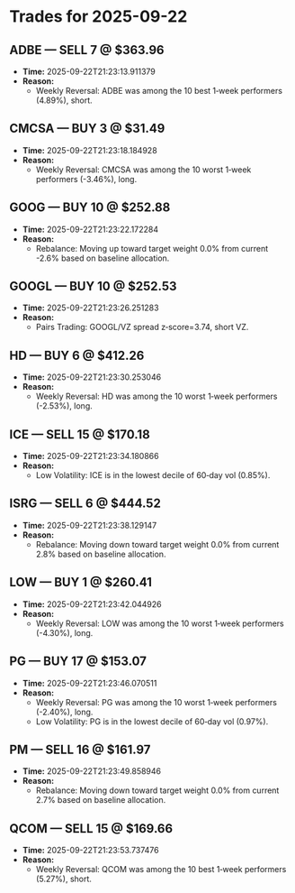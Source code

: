 # Trades for 2025-09-22

## ADBE — SELL 7 @ $363.96
- **Time:** 2025-09-22T21:23:13.911379
- **Reason:**
  - Weekly Reversal: ADBE was among the 10 best 1‑week performers (4.89%), short.

## CMCSA — BUY 3 @ $31.49
- **Time:** 2025-09-22T21:23:18.184928
- **Reason:**
  - Weekly Reversal: CMCSA was among the 10 worst 1‑week performers (-3.46%), long.

## GOOG — BUY 10 @ $252.88
- **Time:** 2025-09-22T21:23:22.172284
- **Reason:**
  - Rebalance: Moving up toward target weight 0.0% from current -2.6% based on baseline allocation.

## GOOGL — BUY 10 @ $252.53
- **Time:** 2025-09-22T21:23:26.251283
- **Reason:**
  - Pairs Trading: GOOGL/VZ spread z‑score=3.74, short VZ.

## HD — BUY 6 @ $412.26
- **Time:** 2025-09-22T21:23:30.253046
- **Reason:**
  - Weekly Reversal: HD was among the 10 worst 1‑week performers (-2.53%), long.

## ICE — SELL 15 @ $170.18
- **Time:** 2025-09-22T21:23:34.180866
- **Reason:**
  - Low Volatility: ICE is in the lowest decile of 60‑day vol (0.85%).

## ISRG — SELL 6 @ $444.52
- **Time:** 2025-09-22T21:23:38.129147
- **Reason:**
  - Rebalance: Moving down toward target weight 0.0% from current 2.8% based on baseline allocation.

## LOW — BUY 1 @ $260.41
- **Time:** 2025-09-22T21:23:42.044926
- **Reason:**
  - Weekly Reversal: LOW was among the 10 worst 1‑week performers (-4.30%), long.

## PG — BUY 17 @ $153.07
- **Time:** 2025-09-22T21:23:46.070511
- **Reason:**
  - Weekly Reversal: PG was among the 10 worst 1‑week performers (-2.40%), long.
  - Low Volatility: PG is in the lowest decile of 60‑day vol (0.97%).

## PM — SELL 16 @ $161.97
- **Time:** 2025-09-22T21:23:49.858946
- **Reason:**
  - Rebalance: Moving down toward target weight 0.0% from current 2.7% based on baseline allocation.

## QCOM — SELL 15 @ $169.66
- **Time:** 2025-09-22T21:23:53.737476
- **Reason:**
  - Weekly Reversal: QCOM was among the 10 best 1‑week performers (5.27%), short.


